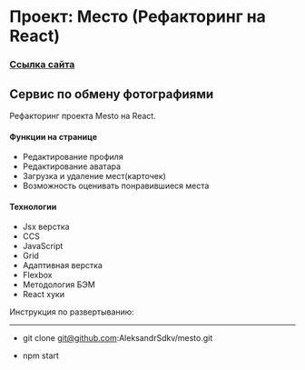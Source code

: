 # Проект: Место (Рефакторинг на React)
### [Ссылка сайта](https://aleksandrsdkv.github.io/mesto-react/)

## Сервис по обмену фотографиями
Рефакторинг проекта Mesto на React.


#### Функции на странице
+ Редактирование профиля
+ Редактирование аватара
+ Загрузка и удаление мест(карточек)
+ Возможность оценивать понравившиеся места


#### Технологии
+ Jsx верстка
+ CCS
+ JavaScript
+ Grid
+ Адаптивная верстка
+ Flexbox
+ Методология БЭМ
+ React хуки

Инструкция по развертыванию:
___

- git clone git@github.com:AleksandrSdkv/mesto.git

- npm start
